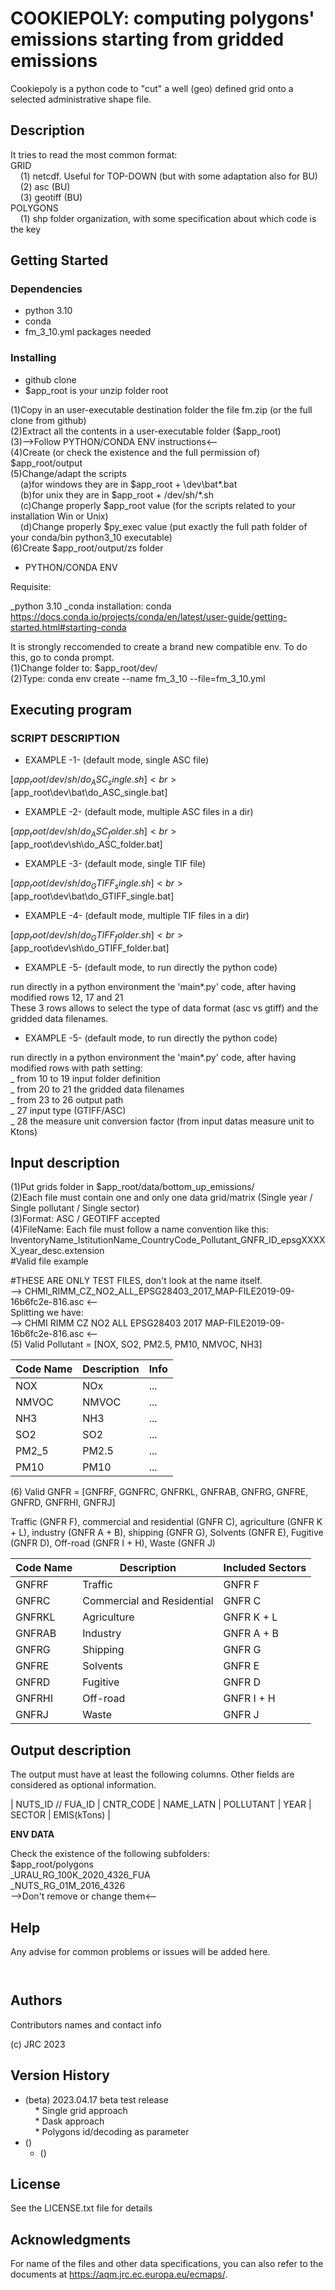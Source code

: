 # COOKIEPOLY: computing polygons' emissions starting from gridded emissions

Cookiepoly is a python code to "cut" a well (geo) defined grid onto a selected administrative shape file.

## Description

It tries to read the most common format: <br>
GRID <br>
&nbsp;&nbsp;&nbsp;&nbsp;(1) netcdf. Useful for TOP-DOWN (but with some adaptation also for BU) <br>
&nbsp;&nbsp;&nbsp;&nbsp;(2) asc (BU) <br>
&nbsp;&nbsp;&nbsp;&nbsp;(3) geotiff (BU) <br>
POLYGONS <br>
&nbsp;&nbsp;&nbsp;&nbsp;(1) shp folder organization, with some specification about which code is the key <br>


## Getting Started

### Dependencies

* python 3.10
* conda
* fm_3_10.yml packages needed

### Installing

* github clone
* $app_root is your unzip folder root

(1)Copy in an user-executable destination folder the file fm.zip (or the full clone from github) <br>
(2)Extract all the contents in a user-executable folder ($app_root) <br>
(3)-->Follow PYTHON/CONDA ENV instructions<-- <br>
(4)Create (or check the existence and the full permission of) $app_root/output <br>
(5)Change/adapt the scripts <br>
&nbsp;&nbsp;&nbsp;&nbsp;(a)for windows they are in $app_root + \dev\bat\*.bat <br>
&nbsp;&nbsp;&nbsp;&nbsp;(b)for unix they are in $app_root + /dev/sh/*.sh <br>
&nbsp;&nbsp;&nbsp;&nbsp;(c)Change properly $app_root value (for the scripts related to your installation Win or Unix) <br>
&nbsp;&nbsp;&nbsp;&nbsp;(d)Change properly $py_exec value (put exactly the full path folder of your conda/bin python3_10 executable) <br>
(6)Create $app_root/output/zs folder <br>


* PYTHON/CONDA ENV

Requisite:

_python 3.10
_conda installation: conda https://docs.conda.io/projects/conda/en/latest/user-guide/getting-started.html#starting-conda

It is strongly reccomended to create a brand new compatible env. To do this, go to conda prompt. <br>
(1)Change folder to: $app_root/dev/ <br>
(2)Type: conda env create --name fm_3_10 --file=fm_3_10.yml <br>

## Executing program

### SCRIPT DESCRIPTION

* EXAMPLE -1- (default mode, single ASC file)

[$app_root/dev/sh/do_ASC_single.sh] <br>
[$app_root\dev\bat\do_ASC_single.bat] <br>

* EXAMPLE -2- (default mode, multiple ASC files in a dir) <br>

[$app_root/dev/sh/do_ASC_folder.sh] <br>
[$app_root\dev\sh\do_ASC_folder.bat] <br>

* EXAMPLE -3- (default mode, single TIF file) <br>

[$app_root/dev/sh/do_GTIFF_single.sh] <br>
[$app_root\dev\bat\do_GTIFF_single.bat] <br>

* EXAMPLE -4- (default mode, multiple TIF files in a dir) <br>

[$app_root/dev/sh/do_GTIFF_folder.sh] <br>
[$app_root\dev\sh\do_GTIFF_folder.bat] <br>

* EXAMPLE -5- (default mode, to run directly the python code) <br>

run directly in a python environment the 'main*.py' code, after having modified rows 12, 17 and 21  <br>
These 3 rows allows to select the type of data format (asc vs gtiff) and the gridded data filenames.  <br>

* EXAMPLE -5- (default mode, to run directly the python code) <br>

run directly in a python environment the 'main*.py' code, after having modified rows with path setting:  <br>
_ from 10 to 19 input folder definition <br>
_ from 20 to 21 the gridded data filenames <br>
_ from 23 to 26 output path <br>
_ 27 input type (GTIFF/ASC) <br>
_ 28 the measure unit conversion factor (from input datas measure unit to Ktons) <br>

## Input description

(1)Put grids folder in $app_root/data/bottom_up_emissions/  <br>
(2)Each file must contain one and only one data grid/matrix (Single year / Single pollutant / Single sector)  <br>
(3)Format: ASC / GEOTIFF accepted <br>
(4)FileName: Each file must follow  a name convention like this: <br>
InventoryName_IstitutionName_CountryCode_Pollutant_GNFR_ID_epsgXXXXX_year_desc.extension <br>
#Valid file example <br>

#THESE ARE ONLY TEST FILES, don't look at the name itself. <br>
--> CHMI_RIMM_CZ_NO2_ALL_EPSG28403_2017_MAP-FILE2019-09-16b6fc2e-816.asc <-- <br>
Splitting we have: <br>
--> CHMI RIMM CZ NO2 ALL EPSG28403 2017 MAP-FILE2019-09-16b6fc2e-816.asc <-- <br>
(5) Valid Pollutant = [NOX, SO2, PM2.5, PM10, NMVOC, NH3] <br>


| Code Name | Description | Info |
|-----------|-----------|------------|
| NOX       | NOx      | ...        |
| NMVOC     | NMVOC   | ...       |
| NH3       | NH3   | ...      |
| SO2       | SO2   | ...       |
| PM2_5     | PM2.5   | ...       |
| PM10      | PM10   | ...       |

(6) Valid GNFR = [GNFRF, GGNFRC, GNFRKL, GNFRAB, GNFRG, GNFRE, GNFRD, GNFRHI, GNFRJ] <br>

Traffic (GNFR F), commercial and residential (GNFR C), agriculture (GNFR K + L), industry (GNFR A + B), shipping (GNFR G), Solvents (GNFR E), Fugitive (GNFR D), Off-road (GNFR I + H), Waste (GNFR J)

| Code Name | Description | Included Sectors |
|--------------|-----------|------------|
| GNFRF | Traffic      | GNFR F        |
| GNFRC      | Commercial and Residential   | GNFR C       |
| GNFRKL     | Agriculture   | GNFR K + L      |
| GNFRAB      | Industry   | GNFR A + B       |
| GNFRG     | Shipping   | GNFR G       |
| GNFRE     | Solvents   | GNFR E       |
| GNFRD    | Fugitive   | GNFR D       |
| GNFRHI    | Off-road   | GNFR I + H       |
| GNFRJ     | Waste   | GNFR J       |


## Output description

The output must have at least the following columns. Other fields are considered as optional information.

| NUTS_ID // FUA_ID    | CNTR_CODE   | NAME_LATN    | POLLUTANT   | YEAR  | SECTOR   | EMIS(kTons)  |

**ENV DATA**

Check the existence of the following subfolders: <br>
$app_root/polygons <br>
_URAU_RG_100K_2020_4326_FUA <br>
_NUTS_RG_01M_2016_4326 <br>
-->Don't remove or change them<--


## Help


Any advise for common problems or issues will be added here.
```
   
```

## Authors

Contributors names and contact info

(c) JRC 2023

## Version History

* (beta) 2023.04.17 beta test release <br>
&nbsp;&nbsp;&nbsp;&nbsp;* Single grid approach <br>
&nbsp;&nbsp;&nbsp;&nbsp;* Dask approach <br>
&nbsp;&nbsp;&nbsp;&nbsp;* Polygons id/decoding as parameter <br>
* () <br>
    * () <br>

## License

See the LICENSE.txt file for details

## Acknowledgments

For name of the files and other data specifications, you can also refer to the documents at https://aqm.jrc.ec.europa.eu/ecmaps/.
